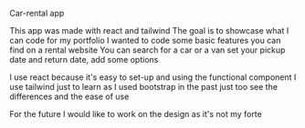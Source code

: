 Car-rental app 

This app was made with react and tailwind
The goal is to showcase what I can code for my portfolio
I wanted to code some basic features you can find on a rental website
You can search for a car or a van set your pickup date and return date, add some options 

I use react because it's easy to set-up and using the functional component
I use tailwind just to learn as I used bootstrap in the past just too see the differences and the ease of use 

For the future I would like to work on the design as it's not my forte 

